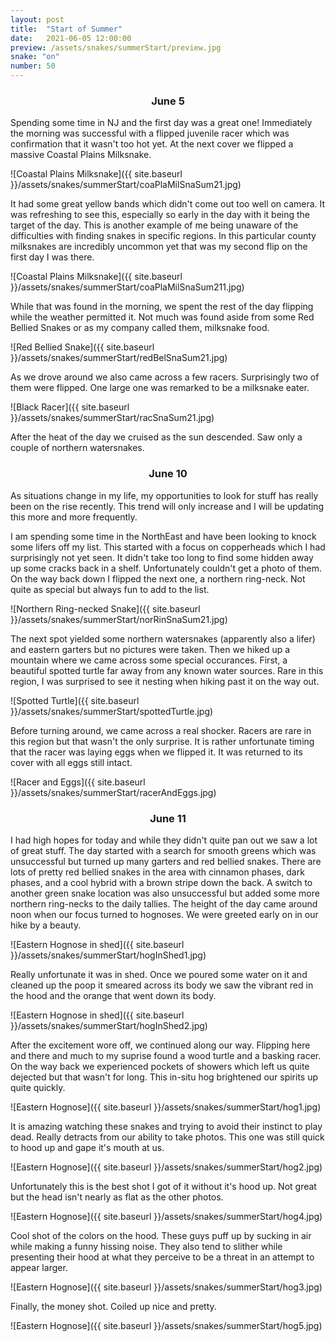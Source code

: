 ```yaml
---
layout: post
title:  "Start of Summer"
date:   2021-06-05 12:00:00
preview: /assets/snakes/summerStart/preview.jpg
snake: "on"
number: 50
---
```


<div align="center"><h3> June 5</h3></div>

Spending some time in NJ and the first day was a great one! Immediately the morning was successful with a flipped juvenile racer which was confirmation that it wasn't too hot yet. At the next cover we flipped a massive Coastal Plains Milksnake.

![Coastal Plains Milksnake]({{ site.baseurl }}/assets/snakes/summerStart/coaPlaMilSnaSum21.jpg)

It had some great yellow bands which didn't come out too well on camera. It was refreshing to see this, especially so early in the day with it being the target of the day. This is another example of me being unaware of the difficulties with finding snakes in specific regions. In this particular county milksnakes are incredibly uncommon yet that was my second flip on the first day I was there. 

![Coastal Plains Milksnake]({{ site.baseurl }}/assets/snakes/summerStart/coaPlaMilSnaSum211.jpg)

While that was found in the morning, we spent the rest of the day flipping while the weather permitted it. Not much was found aside from some Red Bellied Snakes or as my company called them, milksnake food.

![Red Bellied Snake]({{ site.baseurl }}/assets/snakes/summerStart/redBelSnaSum21.jpg)

As we drove around we also came across a few racers. Surprisingly two of them were flipped. One large one was remarked to be a milksnake eater.

![Black Racer]({{ site.baseurl }}/assets/snakes/summerStart/racSnaSum21.jpg)

After the heat of the day we cruised as the sun descended. Saw only a couple of northern watersnakes. 

<div align="center"><h3> June 10</h3></div>

As situations change in my life, my opportunities to look for stuff has really been on the rise recently. This trend will only increase and I will be updating this more and more frequently. 

I am spending some time in the NorthEast and have been looking to knock some lifers off my list. This started with a focus on copperheads which I had surprisingly not yet seen. It didn't take too long to find some hidden away up some cracks back in a shelf. Unfortunately couldn't get a photo of them. On the way back down I flipped the next one, a northern ring-neck. Not quite as special but always fun to add to the list.

![Northern Ring-necked Snake]({{ site.baseurl }}/assets/snakes/summerStart/norRinSnaSum21.jpg)

The next spot yielded some northern watersnakes (apparently also a lifer) and eastern garters but no pictures were taken. Then we hiked up a mountain where we came across some special occurances. First, a beautiful spotted turtle far away from any known water sources. Rare in this region, I was surprised to see it nesting when hiking past it on the way out.

![Spotted Turtle]({{ site.baseurl }}/assets/snakes/summerStart/spottedTurtle.jpg)

Before turning around, we came across a real shocker. Racers are rare in this region but that wasn't the only surprise. It is rather unfortunate timing that the racer was laying eggs when we flipped it. It was returned to its cover with all eggs still intact.

![Racer and Eggs]({{ site.baseurl }}/assets/snakes/summerStart/racerAndEggs.jpg)

<div align="center"><h3> June 11</h3></div>

I had high hopes for today and while they didn't quite pan out we saw a lot of great stuff. The day started with a search for smooth greens which was unsuccessful but turned up many garters and red bellied snakes. There are lots of pretty red bellied snakes in the area with cinnamon phases, dark phases, and a cool hybrid with a brown stripe down the back. A switch to another green snake location was also unsuccessful but added some more northern ring-necks to the daily tallies. The height of the day came around noon when our focus turned to hognoses. We were greeted early on in our hike by a beauty.

![Eastern Hognose in shed]({{ site.baseurl }}/assets/snakes/summerStart/hogInShed1.jpg)

Really unfortunate it was in shed. Once we poured some water on it and cleaned up the poop it smeared across its body we saw the vibrant red in the hood and the orange that went down its body.

![Eastern Hognose in shed]({{ site.baseurl }}/assets/snakes/summerStart/hogInShed2.jpg)

After the excitement wore off, we continued along our way. Flipping here and there and much to my suprise found a wood turtle and a basking racer. On the way back we experienced pockets of showers which left us quite dejected but that wasn't for long. This in-situ hog brightened our spirits up quite quickly.

![Eastern Hognose]({{ site.baseurl }}/assets/snakes/summerStart/hog1.jpg)

It is amazing watching these snakes and trying to avoid their instinct to play dead. Really detracts from our ability to take photos. This one was still quick to hood up and gape it's mouth at us.

![Eastern Hognose]({{ site.baseurl }}/assets/snakes/summerStart/hog2.jpg)

Unfortunately this is the best shot I got of it without it's hood up. Not great but the head isn't nearly as flat as the other photos. 

![Eastern Hognose]({{ site.baseurl }}/assets/snakes/summerStart/hog4.jpg)

Cool shot of the colors on the hood. These guys puff up by sucking in air while making a funny hissing noise. They also tend to slither while presenting their hood at what they perceive to be a threat in an attempt to appear larger. 

![Eastern Hognose]({{ site.baseurl }}/assets/snakes/summerStart/hog3.jpg)

Finally, the money shot. Coiled up nice and pretty. 

![Eastern Hognose]({{ site.baseurl }}/assets/snakes/summerStart/hog5.jpg)